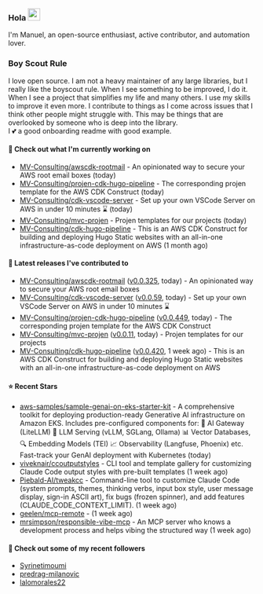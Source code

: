 ### Hola <img src="https://media.giphy.com/media/hvRJCLFzcasrR4ia7z/giphy.gif" width="25px">

I'm Manuel, an open-source enthusiast, active contributor, and automation lover.

### Boy Scout Rule

I love open source. I am not a heavy maintainer of any large libraries, but I really like the boyscout rule. 
When I see something to be improved, I do it. When I see a project
that simplifies my life and many others. I use my skills to improve it even more.
I contribute to things as I come across issues that I think other people might struggle with. 
This may be things that are overlooked by someone who is deep into the library.  
I 💕 a good onboarding readme with good example.



#### 👷 Check out what I'm currently working on

- [MV-Consulting/awscdk-rootmail](https://github.com/MV-Consulting/awscdk-rootmail) - An opinionated way to secure your AWS root email boxes (today)
- [MV-Consulting/projen-cdk-hugo-pipeline](https://github.com/MV-Consulting/projen-cdk-hugo-pipeline) - The corresponding projen template for the AWS CDK Construct (today)
- [MV-Consulting/cdk-vscode-server](https://github.com/MV-Consulting/cdk-vscode-server) - Set up your own VSCode Server on AWS in under 10 minutes ⌛️ (today)
- [MV-Consulting/mvc-projen](https://github.com/MV-Consulting/mvc-projen) - Projen templates for our projects (today)
- [MV-Consulting/cdk-hugo-pipeline](https://github.com/MV-Consulting/cdk-hugo-pipeline) - This is an AWS CDK Construct for building and deploying Hugo Static websites with an all-in-one infrastructure-as-code deployment on AWS (1 month ago)

#### 🔭 Latest releases I've contributed to

- [MV-Consulting/awscdk-rootmail](https://github.com/MV-Consulting/awscdk-rootmail) ([v0.0.325](https://github.com/MV-Consulting/awscdk-rootmail/releases/tag/v0.0.325), today) - An opinionated way to secure your AWS root email boxes
- [MV-Consulting/cdk-vscode-server](https://github.com/MV-Consulting/cdk-vscode-server) ([v0.0.59](https://github.com/MV-Consulting/cdk-vscode-server/releases/tag/v0.0.59), today) - Set up your own VSCode Server on AWS in under 10 minutes ⌛️
- [MV-Consulting/projen-cdk-hugo-pipeline](https://github.com/MV-Consulting/projen-cdk-hugo-pipeline) ([v0.0.449](https://github.com/MV-Consulting/projen-cdk-hugo-pipeline/releases/tag/v0.0.449), today) - The corresponding projen template for the AWS CDK Construct
- [MV-Consulting/mvc-projen](https://github.com/MV-Consulting/mvc-projen) ([v0.0.11](https://github.com/MV-Consulting/mvc-projen/releases/tag/v0.0.11), today) - Projen templates for our projects
- [MV-Consulting/cdk-hugo-pipeline](https://github.com/MV-Consulting/cdk-hugo-pipeline) ([v0.0.420](https://github.com/MV-Consulting/cdk-hugo-pipeline/releases/tag/v0.0.420), 1 week ago) - This is an AWS CDK Construct for building and deploying Hugo Static websites with an all-in-one infrastructure-as-code deployment on AWS

#### ⭐ Recent Stars

- [aws-samples/sample-genai-on-eks-starter-kit](https://github.com/aws-samples/sample-genai-on-eks-starter-kit) - A comprehensive toolkit for deploying production-ready Generative AI infrastructure on Amazon EKS. Includes pre-configured components for:  🚀 AI Gateway (LiteLLM) 🤖 LLM Serving (vLLM, SGLang, Ollama) 📊 Vector Databases, 🔍 Embedding Models (TEI) 📈 Observability (Langfuse, Phoenix) etc. Fast-track your GenAI deployment with Kubernetes (today)
- [viveknair/ccoutputstyles](https://github.com/viveknair/ccoutputstyles) -  CLI tool and template gallery for customizing Claude Code output styles with pre-built templates (1 week ago)
- [Piebald-AI/tweakcc](https://github.com/Piebald-AI/tweakcc) - Command-line tool to customize Claude Code (system prompts, themes, thinking verbs, input box style, user message display, sign-in ASCII art), fix bugs (frozen spinner), and add features (CLAUDE_CODE_CONTEXT_LIMIT). (1 week ago)
- [geelen/mcp-remote](https://github.com/geelen/mcp-remote) -  (1 week ago)
- [mrsimpson/responsible-vibe-mcp](https://github.com/mrsimpson/responsible-vibe-mcp) - An MCP server who knows a development process and helps vibing the structured way (1 week ago)

#### 👯 Check out some of my recent followers

- [Syrinetimoumi](https://github.com/Syrinetimoumi)
- [predrag-milanovic](https://github.com/predrag-milanovic)
- [lalomorales22](https://github.com/lalomorales22)




